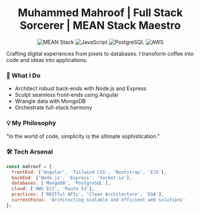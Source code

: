 <h1 align="center">Muhammed Mahroof | Full Stack Sorcerer | MEAN Stack Maestro</h1>

<p align="center">
  <img src="https://img.shields.io/badge/MEAN-Stack-brightgreen" alt="MEAN Stack">
  <img src="https://img.shields.io/badge/Code-JavaScript-informational?style=flat&logo=javascript&logoColor=white&color=2bbc8a" alt="JavaScript">
  <img src="https://img.shields.io/badge/Tools-PostgreSQL-informational?style=flat&logo=postgresql&logoColor=white&color=2bbc8a" alt="PostgreSQL">
  <img src="https://img.shields.io/badge/Cloud-AWS-informational?style=flat&logo=amazon-aws&logoColor=white&color=2bbc8a" alt="AWS">
</p>

Crafting digital experiences from pixels to databases. I transform coffee into code and ideas into applications.

### 🚀 What I Do

- Architect robust back-ends with Node.js and Express
- Sculpt seamless front-ends using Angular
- Wrangle data with MongoDB
- Orchestrate full-stack harmony

### 💡 My Philosophy

"In the world of code, simplicity is the ultimate sophistication."

### 🛠️ Tech Arsenal

```javascript
const mahroof = {
  frontEnd: ['Angular', 'Tailwind CSS', 'Bootstrap', 'EJS'],
  backEnd: ['Node.js', 'Express', 'Socket.io'],
  databases: ['MongoDB', 'PostgreSQL'],
  cloud: ['AWS EC2', 'Route 53'],
  practices: ['RESTful APIs', 'Clean Architecture', 'DSA'],
  currentFocus: 'Architecting scalable and efficient web solutions'
};

